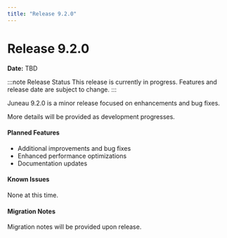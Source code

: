 ```yaml
---
title: "Release 9.2.0"
---
```


# Release 9.2.0

**Date:** TBD

:::note Release Status
This release is currently in progress.
Features and release date are subject to change.
:::

Juneau 9.2.0 is a minor release focused on enhancements and bug fixes.

More details will be provided as development progresses.

#### Planned Features

- Additional improvements and bug fixes
- Enhanced performance optimizations
- Documentation updates

#### Known Issues

None at this time.

#### Migration Notes

Migration notes will be provided upon release.
